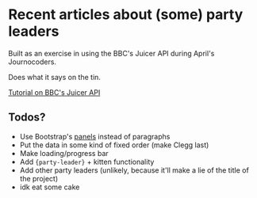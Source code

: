 # Recent articles about (some) party leaders

Built as an exercise in using the BBC's Juicer API during April's Journocoders.

Does what it says on the tin.

[Tutorial on BBC's Juicer API](https://github.com/basilesimon/using-an-api-tutorial/blob/master/tutorial.md)

Todos?
------

- Use Bootstrap's [panels](http://getbootstrap.com/components/#panels-alternatives) instead of paragraphs
- Put the data in some kind of fixed order (make Clegg last)
- Make loading/progress bar
- Add `{party-leader}` + kitten functionality
- Add other party leaders (unlikely, because it'll make a lie of the title of the project)
- idk eat some cake
